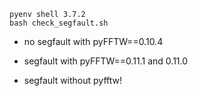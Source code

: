 
```
pyenv shell 3.7.2
bash check_segfault.sh
```

- no segfault with pyFFTW==0.10.4

- segfault with pyFFTW==0.11.1 and 0.11.0

- segfault without pyfftw!
